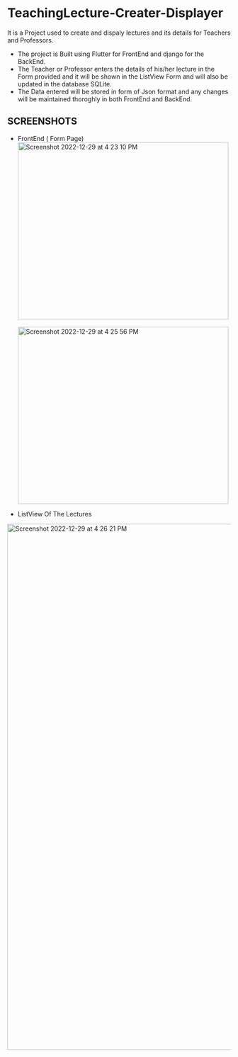 # TeachingLecture-Creater-Displayer

It is a Project used to create and dispaly lectures and its details for Teachers and Professors.

- The project is Built using Flutter for FrontEnd and django for the BackEnd. <br />
- The Teacher or Professor enters the details of his/her lecture in the Form provided and it will be shown in the ListView Form and will also be updated in the database SQLite. <br />
- The Data entered will be stored in form of Json format and any changes will be maintained thoroghly in both FrontEnd and BackEnd. <br />

## SCREENSHOTS

- FrontEnd ( Form Page)  <br />
<img width="475" height="400" alt="Screenshot 2022-12-29 at 4 23 10 PM" src="https://user-images.githubusercontent.com/88288398/209942493-3bf2f997-3956-4442-931a-9791e6fe2d90.png"> &nbsp; &nbsp; <img width="475" height="400" alt="Screenshot 2022-12-29 at 4 25 56 PM" src="https://user-images.githubusercontent.com/88288398/209942574-29618408-3d83-4f2e-ae2f-68b91a144aec.png">

- ListView Of The Lectures <br />
<img width="1188" alt="Screenshot 2022-12-29 at 4 26 21 PM" src="https://user-images.githubusercontent.com/88288398/209943331-d6b89de3-e922-433f-b032-2fff0a0cc07b.png">

